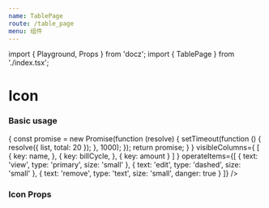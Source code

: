 ```yaml
---
name: TablePage
route: /table_page
menu: 组件
---
```


import { Playground, Props } from 'docz';
import { TablePage } from './index.tsx';

# Icon
### Basic usage
<Playground>
  <TablePage
    title="Example Table Page"
    objectMeta={{
      key: 'bill',
      name: '账单',
      description: '账单',
      properties: {
        id: {
          key: 'id',
          name: 'ID',
          description: 'ID',
          type: 'string',
        },
        name: {
          key: 'name',
          name: '名称',
          type: 'string'
        },
        billCycle: {
          key: 'billCycle',
          name: '账期',
          type: 'date'
        },
        amount: {
          key: 'amount',
          name: '金额',
          type: 'number'
        },
      },
      titleKey: 'name',
    }}
    loadData={
      () => {
        const promise = new Promise(function (resolve) {
          setTimeout(function () {
            resolve({ list, total: 20 });
          }, 1000);
        });
        return promise;
      }
    }
    visibleColumns={
      [
        {
          key: name,
        },
        {
          key: billCycle,
        },
        {
          key: amount
        }
      ]
    }
    operateItems={[
      { text: 'view', type: 'primary', size: 'small' },
      { text: 'edit', type: 'dashed', size: 'small' },
      { text: 'remove', type: 'text', size: 'small', danger: true }
    ]}
  />
</Playground>

### Icon Props
<Props of={TablePage} />

